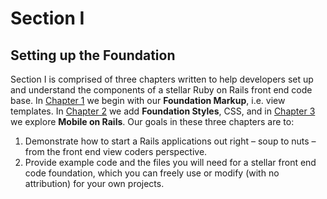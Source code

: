 Section I
=========

Setting up the Foundation
-------------------------

Section I is comprised of three chapters written to help developers set up and understand the components of a stellar Ruby on Rails front end code base. In [Chapter 1][] we begin with our **Foundation Markup**, i.e. view templates. In [Chapter 2][] we add **Foundation Styles**, CSS, and in [Chapter 3][] we explore **Mobile on Rails**. Our goals in these three chapters are to:

1. Demonstrate how to start a Rails applications out right – soup to nuts – from the front end view coders perspective.
2. Provide example code and the files you will need for a stellar front end code foundation, which you can freely use or modify (with no attribution) for your own projects.

[Chapter 1]:            https://github.com/maxxiimo/the-front-end-manifesto/edit/master/foundation-markup.md
[Chapter 2]:            https://github.com/maxxiimo/the-front-end-manifesto/blob/master/foundation-styles.md
[Chapter 3]:            https://github.com/maxxiimo/the-front-end-manifesto/blob/master/mobile-on-rails.md
